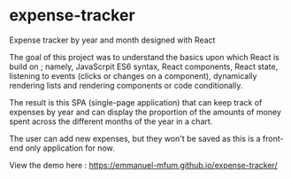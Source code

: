 # expense-tracker
Expense tracker by year and month designed with React

The goal of this project was to understand the basics upon which React is build on ; namely, JavaScrpit ES6 syntax, React components,
React state, listening to events (clicks or changes on a component), dynamically rendering lists and rendering components or code
conditionally.

The result is this SPA (single-page application) that can keep track of expenses by year and can display the proportion of the amounts 
of money spent across the different months of the year in a chart.

The user can add new expenses, but they won't be saved as this is a front-end only application for now.

View the demo here : https://emmanuel-mfum.github.io/expense-tracker/
